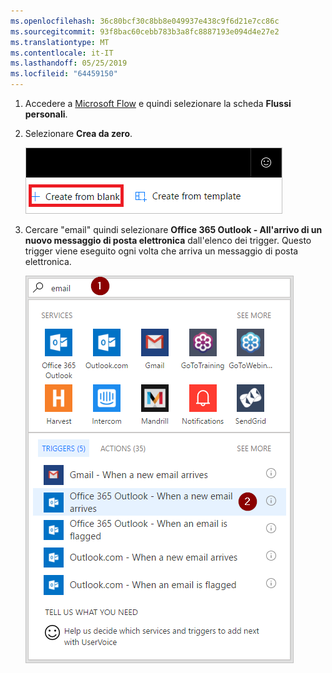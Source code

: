 ```yaml
---
ms.openlocfilehash: 36c80bcf30c8bb8e049937e438c9f6d21e7cc86c
ms.sourcegitcommit: 93f8bac60cebb783b3a8fc8887193e094d4e27e2
ms.translationtype: MT
ms.contentlocale: it-IT
ms.lasthandoff: 05/25/2019
ms.locfileid: "64459150"
---
```

1. Accedere a [Microsoft Flow](https://flow.microsoft.com) e quindi selezionare la scheda **Flussi personali**.
2. Selezionare **Crea da zero**.
   
    ![Flusso vuoto](media/email-triggers/email-triggers-create-blank.png)
3. Cercare "email" quindi selezionare **Office 365 Outlook - All'arrivo di un nuovo messaggio di posta elettronica** dall'elenco dei trigger. Questo trigger viene eseguito ogni volta che arriva un messaggio di posta elettronica.
   
    ![Cercare un messaggio di posta elettronica](media/email-triggers/email-triggers-1.png)

